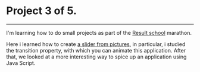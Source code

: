 # Project 3 of 5.

***

I'm learning how to do small projects as part of the [Result school](https://result.school/) marathon.

Here i learned how to create [a slider from pictures](https://shevmellow.github.io/project-3-5/), in particular, i studied the transition property, with which you can animate this application.
After that, we looked at a more interesting way to spice up an application using Java Script.
